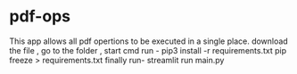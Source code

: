 # pdf-ops

This app allows all pdf opertions to be executed in a single place.
download the file , go to the folder , start cmd
run - pip3 install -r requirements.txt
      pip freeze > requirements.txt
finally run-
streamlit run main.py
